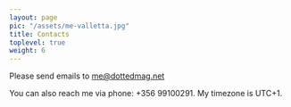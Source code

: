 ```yaml
---
layout: page
pic: "/assets/me-valletta.jpg"
title: Contacts
toplevel: true
weight: 6
---
```

Please send emails to [me@dottedmag.net](mailto:me@dottedmag.net)

You can also reach me via phone: +356 99100291. My timezone is UTC+1.
